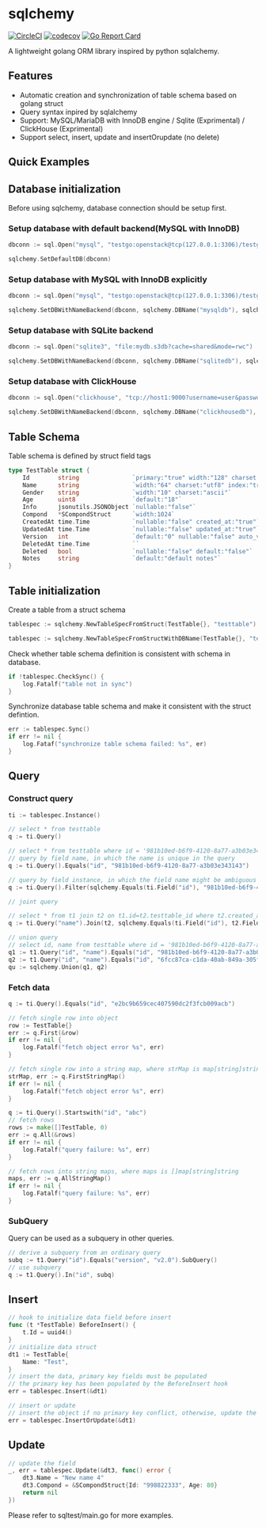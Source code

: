 # sqlchemy

[![CircleCI](https://circleci.com/gh/yunionio/sqlchemy.svg?style=svg)](https://circleci.com/gh/yunionio/sqlchemy)
[![codecov](https://codecov.io/gh/yunionio/sqlchemy/branch/master/graph/badge.svg?token=K8cSYZzLbc)](https://codecov.io/gh/yunionio/sqlchemy)
[![Go Report Card](https://goreportcard.com/badge/github.com/yunionio/sqlchemy)](https://goreportcard.com/report/github.com/yunionio/sqlchemy)

A lightweight golang ORM library inspired by python sqlalchemy.

Features
----------------

* Automatic creation and synchronization of table schema based on golang struct
* Query syntax inpired by sqlalchemy
* Support: MySQL/MariaDB with InnoDB engine / Sqlite (Exprimental) / ClickHouse (Exprimental) 
* Support select, insert, update and insertOrupdate (no delete)

Quick Examples
----------------

## Database initialization

Before using sqlchemy, database connection should be setup first.

### Setup database with default backend(MySQL with InnoDB)

```go
dbconn := sql.Open("mysql", "testgo:openstack@tcp(127.0.0.1:3306)/testgo?charset=utf8&parseTime")

sqlchemy.SetDefaultDB(dbconn)
```

### Setup database with MySQL with InnoDB explicitly

```go
dbconn := sql.Open("mysql", "testgo:openstack@tcp(127.0.0.1:3306)/testgo?charset=utf8&parseTime")

sqlchemy.SetDBWithNameBackend(dbconn, sqlchemy.DBName("mysqldb"), sqlchemy.MySQLBackend)
```
### Setup database with SQLite backend

```go
dbconn := sql.Open("sqlite3", "file:mydb.s3db?cache=shared&mode=rwc")

sqlchemy.SetDBWithNameBackend(dbconn, sqlchemy.DBName("sqlitedb"), sqlchemy.SQLiteBackend)
```

### Setup database with ClickHouse

```go
dbconn := sql.Open("clickhouse", "tcp://host1:9000?username=user&password=qwerty&database=clicks")

sqlchemy.SetDBWithNameBackend(dbconn, sqlchemy.DBName("clickhousedb"), sqlchemy.ClickhouseBackend)
```

## Table Schema

Table schema is defined by struct field tags

```go
type TestTable struct {
    Id        string               `primary:"true" width:"128" charset:"ascii" nullable:"false"`
    Name      string               `width:"64" charset:"utf8" index:"true"`
    Gender    string               `width:"10" charset:"ascii"`
    Age       uint8                `default:"18"`
    Info      jsonutils.JSONObject `nullable:"false"`
    Compond   *SCompondStruct      `width:1024`
    CreatedAt time.Time            `nullable:"false" created_at:"true"`
    UpdatedAt time.Time            `nullable:"false" updated_at:"true"`
    Version   int                  `default:"0" nullable:"false" auto_version:"true"`
    DeletedAt time.Time            ``
    Deleted   bool                 `nullable:"false" default:"false"`
    Notes     string               `default:"default notes"`
}
```

## Table initialization

Create a table from a struct schema

```go
tablespec := sqlchemy.NewTableSpecFromStruct(TestTable{}, "testtable")
```

```go
tablespec := sqlchemy.NewTableSpecFromStructWithDBName(TestTable{}, "testtable", sqlchemy.DBName("mydb"))
```

Check whether table schema definition is consistent with schema in database.

```go
if !tablespec.CheckSync() {
    log.Fatalf("table not in sync")
}
```

Synchronize database table schema and make it consistent with the struct defintion.

```go
err := tablespec.Sync()
if err != nil {
    log.Fataf("synchronize table schema failed: %s", er)
}
```

## Query

### Construct query

```go
ti := tablespec.Instance()

// select * from testtable
q := ti.Query()

// select * from testtable where id = '981b10ed-b6f9-4120-8a77-a3b03e343143'
// query by field name, in which the name is unique in the query
q := ti.Query().Equals("id", "981b10ed-b6f9-4120-8a77-a3b03e343143")

// query by field instance, in which the field name might be ambiguous
q := ti.Query().Filter(sqlchemy.Equals(ti.Field("id"), "981b10ed-b6f9-4120-8a77-a3b03e343143"))

// joint query

// select * from t1 join t2 on t1.id=t2.testtable_id where t2.created_at > '2019-11-02'
q := ti.Query("name").Join(t2, sqlchemy.Equals(ti.Field("id"), t2.Field("testtable_id"))).Filter(sqlchermy.GT(t2.Field("created_at"), '2019-11-02')

// union query
// select id, name from testtable where id = '981b10ed-b6f9-4120-8a77-a3b03e343143' union select id, name from testtable where id='6fcc87ca-c1da-40ab-849a-305ff2663901'
q1 := t1.Query("id", "name").Equals("id", "981b10ed-b6f9-4120-8a77-a3b03e343143")
q2 := t1.Query("id", "name").Equals("id", "6fcc87ca-c1da-40ab-849a-305ff2663901")
qu := sqlchemy.Union(q1, q2)
```

### Fetch data

```go
q := ti.Query().Equals("id", "e2bc9b659cec407590dc2f3fcb009acb")

// fetch single row into object
row := TestTable{}
err := q.First(&row)
if err != nil {
    log.Fatalf("fetch object error %s", err)
}

// fetch single row into a string map, where strMap is map[string]string
strMap, err := q.FirstStringMap()
if err != nil {
    log.Fatalf("fetch object error %s", err)
}

q := ti.Query().Startswith("id", "abc")
// fetch rows
rows := make([]TestTable, 0)
err := q.All(&rows)
if err != nil {
    log.Fatalf("query failure: %s", err)
}

// fetch rows into string maps, where maps is []map[string]string
maps, err := q.AllStringMap()
if err != nil {
    log.Fatalf("query failure: %s", err)
}
```

### SubQuery

Query can be used as a subquery in other queries.

```go
// derive a subquery from an ordinary query
subq := t1.Query("id").Equals("version", "v2.0").SubQuery()
// use subquery
q := t1.Query().In("id", subq)
```

## Insert

```go
// hook to initialize data field before insert
func (t *TestTable) BeforeInsert() {
    t.Id = uuid4()
}
// initialize data struct
dt1 := TestTable{
    Name: "Test",
}
// insert the data, primary key fields must be populated
// the primary key has been populated by the BeforeInsert hook
err = tablespec.Insert(&dt1)

// insert or update
// insert the object if no primary key conflict, otherwise, update the record
err = tablespec.InsertOrUpdate(&dt1)
```

## Update

```go
// update the field
_, err = tablespec.Update(&dt3, func() error {
    dt3.Name = "New name 4"
    dt3.Compond = &SCompondStruct{Id: "998822333", Age: 80}
    return nil
})
```

Please refer to sqltest/main.go for more examples.

